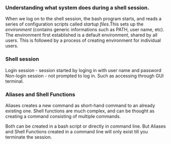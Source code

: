 ### Understanding what system does during a shell session. 

When we log on to the shell session, the bash program starts, and reads a series of configuration scripts called *startup files*.This sets up the *environment* (contains generic informations such as PATH, user name, etc). <br> 
The environment first established is a default environment, shared by all users. This is followed by a process of creating environment for individual users. 

### Shell session
Login session - session started by loging in with user name and password 
Non-login session - not prompted to log in. Such as accessing through GUI terminal. 

### Aliases and Shell Functions
Aliases creates a new command as short-hand command to an already existing one. 
Shell functions are much complex, and can be thought as creating a command consisting of multiple commands. 

Both can be created in a bash script or directly in command line. But Aliases and Shell Functions created in a command line will only exist till you terminate the session. 

